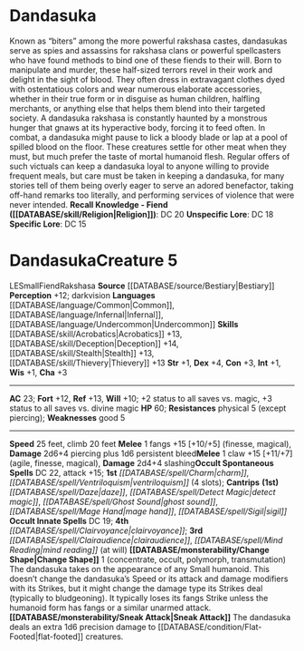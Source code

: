 ﻿---
ac: '23'
alignment: LE
charisma: '+3'
climb_speed: '20'
constitution: '+3'
creature_ability:
- Change Shape
- Sneak Attack
creature_family: '[[DATABASE/monsterfamily/Rakshasa|Rakshasa]]'
dexterity: '+4'
fortitude: '+12'
hp: '60'
id: '344'
intelligence: '+1'
land_speed: '25'
language:
- '[[DATABASE/language/Common|Common]]'
- '[[DATABASE/language/Infernal|Infernal]]'
- '[[DATABASE/language/Undercommon|Undercommon]]'
level: '5'
max_speed: '25'
name: Dandasuka
perception: '+12'
rarity: Common
reflex: '+13'
resistance:
- physical 5 (except piercing)
sense:
- darkvision
size: Small
skill:
- '[[DATABASE/skill/Acrobatics|Acrobatics]] +13'
- '[[DATABASE/skill/Deception|Deception]] +14'
- '[[DATABASE/skill/Stealth|Stealth]] +13'
- '[[DATABASE/skill/Thievery|Thievery]] +13'
source: '[[DATABASE/source/Bestiary|Bestiary]]'
speed:
- 25 feet
- climb 20 feet
spell:
- '[[DATABASE/spell/Charm|Charm]]'
- '[[DATABASE/spell/Clairaudience|Clairaudience]]'
- '[[DATABASE/spell/Clairvoyance|Clairvoyance]]'
- '[[DATABASE/spell/Daze|Daze]]'
- '[[DATABASE/spell/Detect Magic|DetectMagic]]'
- '[[DATABASE/spell/Ghost Sound|Ghost Sound]]'
- '[[DATABASE/spell/Mage Hand|Mage Hand]]'
- '[[DATABASE/spell/Mind Reading|Mind Reading]]'
- '[[DATABASE/spell/Sigil|Sigil]]'
- '[[DATABASE/spell/Ventriloquism|Ventriloquism]]'
strength: '+1'
strength_req: '1'
strongest_save:
- Reflex
trait:
- '[[DATABASE/trait/Fiend|Fiend]]'
- '[[DATABASE/trait/Rakshasa|Rakshasa]]'
type: Creature
vision: Darkvision
weakest_save:
- Will
weakness:
- good 5
will: '+10'
wisdom: '+1'

---
# Dandasuka

Known as “biters” among the more powerful rakshasa castes, dandasukas serve as spies and assassins for rakshasa clans or powerful spellcasters who have found methods to bind one of these fiends to their will. Born to manipulate and murder, these half-sized terrors revel in their work and delight in the sight of blood. They often dress in extravagant clothes dyed with ostentatious colors and wear numerous elaborate accessories, whether in their true form or in disguise as human children, halfling merchants, or anything else that helps them blend into their targeted society.
 A dandasuka rakshasa is constantly haunted by a monstrous hunger that gnaws at its hyperactive body, forcing it to feed often. In combat, a dandasuka might pause to lick a bloody blade or lap at a pool of spilled blood on the floor. These creatures settle for other meat when they must, but much prefer the taste of mortal humanoid flesh. Regular offers of such victuals can keep a dandasuka loyal to anyone willing to provide frequent meals, but care must be taken in keeping a dandasuka, for many stories tell of them being overly eager to serve an adored benefactor, taking off-hand remarks too literally, and performing services of violence that were never intended.
**Recall Knowledge - Fiend ([[DATABASE/skill/Religion|Religion]])**: DC 20
**Unspecific Lore**: DC 18
**Specific Lore**: DC 15

# Dandasuka<span class="item-type">Creature 5</span>

<span class="trait-alignment item-trait">LE</span><span class="trait-size item-trait">Small</span><span class="item-trait">Fiend</span><span class="item-trait">Rakshasa</span>
**Source** [[DATABASE/source/Bestiary|Bestiary]]
**Perception** +12; darkvision
**Languages** [[DATABASE/language/Common|Common]], [[DATABASE/language/Infernal|Infernal]], [[DATABASE/language/Undercommon|Undercommon]]
**Skills** [[DATABASE/skill/Acrobatics|Acrobatics]] +13, [[DATABASE/skill/Deception|Deception]] +14, [[DATABASE/skill/Stealth|Stealth]] +13, [[DATABASE/skill/Thievery|Thievery]] +13
**Str** +1, **Dex** +4, **Con** +3, **Int** +1, **Wis** +1, **Cha** +3

---
**AC** 23; **Fort** +12, **Ref** +13, **Will** +10; +2 status to all saves vs. magic, +3 status to all saves vs. divine magic
**HP** 60; **Resistances** physical 5 (except piercing); **Weaknesses** good 5

---
**Speed** 25 feet, climb 20 feet
<span class="in-box-ability">**Melee** <span class="action-icon">1</span> fangs +15 [+10/+5] (finesse, magical), **Damage** 2d6+4 piercing plus 1d6 persistent bleed</span><span class="in-box-ability">**Melee** <span class="action-icon">1</span> claw +15 [+11/+7] (agile, finesse, magical), **Damage** 2d4+4 slashing</span>**Occult Spontaneous Spells** DC 22, attack +15; **1st** _[[DATABASE/spell/Charm|charm]]_, _[[DATABASE/spell/Ventriloquism|ventriloquism]]_ (4 slots); **Cantrips** **(1st)** _[[DATABASE/spell/Daze|daze]]_, _[[DATABASE/spell/Detect Magic|detect magic]]_, _[[DATABASE/spell/Ghost Sound|ghost sound]]_, _[[DATABASE/spell/Mage Hand|mage hand]]_, _[[DATABASE/spell/Sigil|sigil]]_
**Occult Innate Spells** DC 19; **4th** _[[DATABASE/spell/Clairvoyance|clairvoyance]]_; **3rd** _[[DATABASE/spell/Clairaudience|clairaudience]]_, _[[DATABASE/spell/Mind Reading|mind reading]]_ (at will)
<span class="in-box-ability">**[[DATABASE/monsterability/Change Shape|Change Shape]]** <span class="action-icon">1</span> (concentrate, occult, polymorph, transmutation) The dandasuka takes on the appearance of any Small humanoid. This doesn’t change the dandasuka’s Speed or its attack and damage modifiers with its Strikes, but it might change the damage type its Strikes deal (typically to bludgeoning). It typically loses its fangs Strike unless the humanoid form has fangs or a similar unarmed attack.</span><span class="in-box-ability">**[[DATABASE/monsterability/Sneak Attack|Sneak Attack]]** The dandasuka deals an extra 1d6 precision damage to [[DATABASE/condition/Flat-Footed|flat-footed]] creatures.</span>